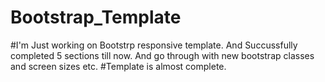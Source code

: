 # Bootstrap_Template
#I'm Just working on Bootstrp responsive template. And Succussfully completed 5 sections till now. And go through with new bootstrap classes and screen sizes etc.
#Template is almost complete. 
